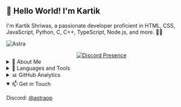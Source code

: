 ## 👋 Hello World! I'm Kartik
  I'm Kartik Shriwas, a passionate developer proficient in HTML, CSS, JavaScript, Python, C, C++, TypeScript, Node.js, and more. 👨‍💻

![Astra](https://capsule-render.vercel.app/api?type=waving&color=gradient&height=200&section=header&text=Astra&fontSize=80&fontAlignY=35&animation=twinkling&fontColor=gradient)
  <div align="center">
    <a href="https://discord.com/users/433227453637328897">
      <img src="https://lanyard.cnrad.dev/api/433227453637328897?bg=0000000&showDisplayName=true&hideActivity=whenNotUsed" alt="Discord Presence" />
    </a>
  </div>

<details>
  <summary>🌟 About Me</summary>
  
  - 🌱 Currently exploring new technologies and frameworks.
  - 🔭 Enthusiastic about creating meaningful projects and contributing to open-source.
  - 💬 Ask me about web development, software engineering, or programming.
  - 📫 Reach out to me: [Discord - @astraop](https://discord.com/users/433227453637328897)
</details>

<details>
  <summary>🚀 Languages and Tools</summary>
  
  [![Skill icons](https://skillicons.dev/icons?i=nodejs,js,ts,css,html,php,ae,py,c,cpp,mongodb,vscode,github,nginx,cloudflare,ps)](https://github.com/kartikshriwas)
</details>

<details>
  <summary>📊 GitHub Analytics</summary>
  
  ![Kartik's GitHub Stats](https://github-profile-trophy.vercel.app/?username=kartikshriwas&theme=juicyfresh&no-frame=true)
<div style="display: flex; justify-content: space-between;">
  <img src="https://github-readme-stats.vercel.app/api?username=kartikshriwas&show_icons=true&theme=radical" alt="Kartik's GitHub Stats" style="width: 33%;" />
  <img src="https://github-readme-stats.vercel.app/api/top-langs/?username=kartikshriwas&layout=compact&theme=radical" alt="Top Languages" style="width: 33%;" />
  <img src="https://github-readme-streak-stats.herokuapp.com/?user=kartikshriwas&theme=radical" alt="Kartik's Commit Activity" style="width: 33%;" />
</div>

  ![Issues](https://img.shields.io/github/issues/kartikshriwas/kartikshriwas?style=flat-square)
  ![Pull Requests](https://img.shields.io/github/issues-pr/kartikshriwas/kartikshriwas?style=flat-square)
  ![followers](https://img.shields.io/github/followers/kartikshriwas?label=Follow&style=social)
  ![stars](https://img.shields.io/github/stars/kartikshriwas?label=Stars&style=social)
  ![Views](https://komarev.com/ghpvc/?username=kartikshriwas&color=blue)
</details>

<details open>
  <summary>📫 Get in Touch</summary>

  Discord: [@astraop](https://discord.com/users/433227453637328897)
</details>
